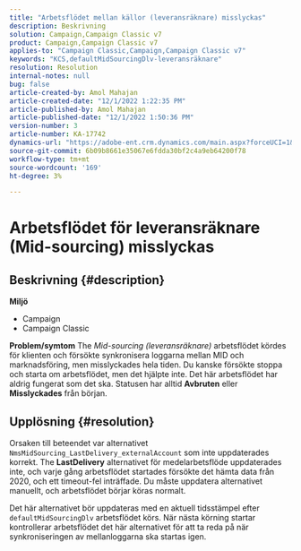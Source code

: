 ```yaml
---
title: "Arbetsflödet mellan källor (leveransräknare) misslyckas"
description: Beskrivning
solution: Campaign,Campaign Classic v7
product: Campaign,Campaign Classic v7
applies-to: "Campaign Classic,Campaign,Campaign Classic v7"
keywords: "KCS,defaultMidSourcingDlv-leveransräknare"
resolution: Resolution
internal-notes: null
bug: false
article-created-by: Amol Mahajan
article-created-date: "12/1/2022 1:22:35 PM"
article-published-by: Amol Mahajan
article-published-date: "12/1/2022 1:50:36 PM"
version-number: 3
article-number: KA-17742
dynamics-url: "https://adobe-ent.crm.dynamics.com/main.aspx?forceUCI=1&pagetype=entityrecord&etn=knowledgearticle&id=79e72335-7b71-ed11-9561-6045bd006793"
source-git-commit: 6b09b8661e35067e6fdda30bf2c4a9eb64200f78
workflow-type: tm+mt
source-wordcount: '169'
ht-degree: 3%

---
```


# Arbetsflödet för leveransräknare (Mid-sourcing) misslyckas

## Beskrivning {#description}

<b>Miljö</b>
- Campaign
- Campaign Classic



<b>Problem/symtom</b>
The *Mid-sourcing (leveransräknare)* arbetsflödet kördes för klienten och försökte synkronisera loggarna mellan MID och marknadsföring, men misslyckades hela tiden. Du kanske försökte stoppa och starta om arbetsflödet, men det hjälpte inte. Det här arbetsflödet har aldrig fungerat som det ska. Statusen har alltid <b>Avbruten</b> eller <b>Misslyckades</b> från början.


## Upplösning {#resolution}


Orsaken till beteendet var alternativet `NmsMidSourcing_LastDelivery_externalAccount` som inte uppdaterades korrekt. The <b>LastDelivery</b> alternativet för medelarbetsflöde uppdaterades inte, och varje gång arbetsflödet startades försökte det hämta data från 2020, och ett timeout-fel inträffade. Du måste uppdatera alternativet manuellt, och arbetsflödet börjar köras normalt.

Det här alternativet bör uppdateras med en aktuell tidsstämpel efter `defaultMidSourcingDlv` arbetsflödet körs. När nästa körning startar kontrollerar arbetsflödet det här alternativet för att ta reda på när synkroniseringen av mellanloggarna ska startas igen.
